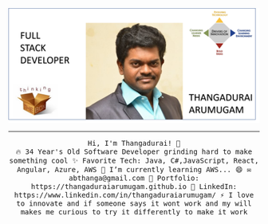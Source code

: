 

<!--
**thangaduraiarumugam/thangaduraiarumugam** is a ✨ _special_ ✨ repository because its `README.md` (this file) appears on your GitHub profile.

Here are some ideas to get you started:

- 🔭 I’m currently working on ...
- 🌱 I’m currently learning ...
- 👯 I’m looking to collaborate on ...
- 🤔 I’m looking for help with ...
- 💬 Ask me about ...
- 📫 How to reach me: ...
- 😄 Pronouns: ...
- ⚡ Fun fact: ...
-->
<img src="https://raw.githubusercontent.com/thangaduraiarumugam/thangaduraiarumugam/main/github-banner.png"/>
 <hr></hr>
<p align="center">
  <samp>
   Hi, I'm Thangadurai! 👋 <br/>
  🔥 34 Year's Old Software Developer grinding hard to make something cool
  ✨ Favorite Tech: Java, C#,JavaScript, React, Angular, Azure, AWS
  📓 I’m currently learning AWS... 😄
  ✉️ abthanga@gmail.com
  🎨 Portfolio: https://thangaduraiarumugam.github.io
  💼 LinkedIn: https://www.linkedin.com/in/thangaduraiarumugam/
  ⚡ I love to innovate and if someone says it wont work and my will makes me curious to try it differently to make it work
  </samp>
</p>


